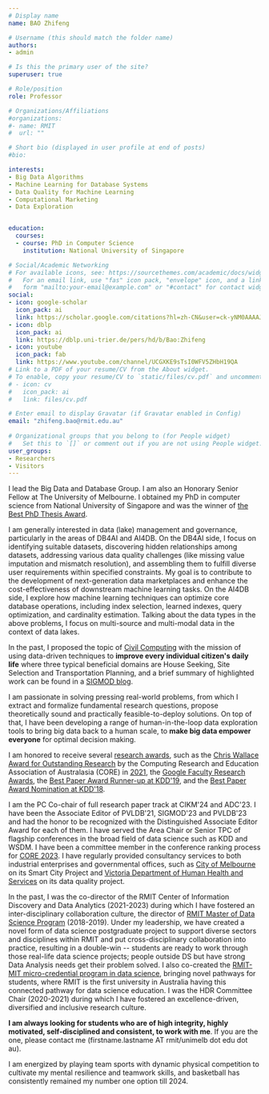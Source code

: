 ```yaml
---
# Display name
name: BAO Zhifeng

# Username (this should match the folder name)
authors:
- admin

# Is this the primary user of the site?
superuser: true

# Role/position
role: Professor

# Organizations/Affiliations
#organizations:
#- name: RMIT
#  url: ""

# Short bio (displayed in user profile at end of posts)
#bio:

interests:
- Big Data Algorithms
- Machine Learning for Database Systems
- Data Quality for Machine Learning
- Computational Marketing
- Data Exploration


education:
  courses:
  - course: PhD in Computer Science
    institution: National University of Singapore

# Social/Academic Networking
# For available icons, see: https://sourcethemes.com/academic/docs/widgets/#icons
#   For an email link, use "fas" icon pack, "envelope" icon, and a link in the
#   form "mailto:your-email@example.com" or "#contact" for contact widget.
social:
- icon: google-scholar
  icon_pack: ai
  link: https://scholar.google.com/citations?hl=zh-CN&user=ck-yNM0AAAAJ
- icon: dblp
  icon_pack: ai
  link: https://dblp.uni-trier.de/pers/hd/b/Bao:Zhifeng
- icon: youtube
  icon_pack: fab
  link: https://www.youtube.com/channel/UCGXKE9sTsI0WFV5ZHbH19QA
# Link to a PDF of your resume/CV from the About widget.
# To enable, copy your resume/CV to `static/files/cv.pdf` and uncomment the lines below.  
# - icon: cv
#   icon_pack: ai
#   link: files/cv.pdf

# Enter email to display Gravatar (if Gravatar enabled in Config)
email: "zhifeng.bao@rmit.edu.au"
  
# Organizational groups that you belong to (for People widget)
#   Set this to `[]` or comment out if you are not using People widget.  
user_groups:
- Researchers
- Visitors
---
```


I lead the Big Data and Database Group. I am also an Honorary Senior Fellow at The University of Melbourne. I obtained my PhD in computer science from National University of Singapore and was the winner of [the Best PhD Thesis Award](https://www.comp.nus.edu.sg/programmes/pg/awards/). 

I am generally interested in data (lake) management and governance, particularly in the areas of DB4AI and AI4DB. On the DB4AI side, I focus on identifying suitable datasets, discovering hidden relationships among datasets, addressing various data quality challenges (like missing value imputation and mismatch resolution), and assembling them to fulfill diverse user requirements within specified constraints. My goal is to contribute to the development of next-generation data marketplaces and enhance the cost-effectiveness of downstream machine learning tasks.  On the AI4DB side, I explore how machine learning techniques can optimize core database operations, including index selection, learned indexes, query optimization, and cardinality estimation. Talking about the data types in the above problems, I focus on multi-source and multi-modal data in the context of data lakes. 

In the past, I proposed the topic of [Civil Computing](http://civilcomputing.co/) with the mission of using data-driven techniques to **improve every individual citizen's daily life** where three typical beneficial domains are House Seeking, Site Selection and Transportation Planning, and a brief summary of highlighted work can be found in a [SIGMOD blog](https://wp.sigmod.org/?p=3548).

I am passionate in solving pressing real-world problems, from which I extract and formalize fundamental research questions, propose theoretically sound and practically feasible-to-deploy solutions. On top of that, I have been developing a range of human-in-the-loop data exploration tools to bring big data back to a human scale, to **make big data empower everyone** for optimal decision making. 


I am honored to receive several [research awards](https://baozhifeng.net/awards/), such as the [Chris Wallace Award for Outstanding Research](https://www.core.edu.au/the-chris-wallace-award-for-outstanding-research-contributio) by the Computing Research and Education Association of Australasia (CORE) in [2021](https://mailchi.mp/b3bed90720c3/zz4597ittf-4168873?e=4f86ee5536), the [Google Faculty Research Awards](https://research.google/outreach/past-programs/faculty-research-awards/), the [Best Paper Award Runner-up at KDD'19](https://www.kdd.org/awards/view/2019-sigkdd-best-paper-award-winners), and the [Best Paper Award Nomination at KDD'18](https://dl.acm.org/toc/tkdd/2020/14/5#sec1).

I am the PC Co-chair of full research paper track at CIKM'24 and ADC'23. I have been the Associate Editor of PVLDB'21, SIGMOD'23 and PVLDB'23 and had the honor to be recognized with the Distinguished Associate Editor Award for each of them. I have served the Area Chair or Senior TPC of flagship conferences in the broad field of data science such as KDD and WSDM. I have been a committee member in the conference ranking process for [CORE 2023](http://portal.core.edu.au/conf-ranks/). I have regularly provided consultancy services to both industrial enterprises and governmental offices, such as [City of Melbourne](https://www.melbourne.vic.gov.au/about-melbourne/melbourne-profile/smart-city/citylab/Pages/citylab.aspx) on its Smart City Project and [Victoria Department of Human Health and Services](https://www.dhhs.vic.gov.au/) on its data quality project. 

In the past, I was the co-director of the RMIT Center of Information Discovery and Data Analytics (2021-2023) during which I have fostered an inter-disciplinary collaboration culture, the director of [RMIT Master of Data Science Program](https://www.rmit.edu.au/study-with-us/levels-of-study/postgraduate-study/masters-by-coursework/master-of-data-science-mc267) (2018-2019). Under my leadership, we have created a novel form of data science postgraduate project to support diverse sectors and disciplines within RMIT and put cross-disciplinary collaboration into practice, resulting in a double-win -- students are ready to work through those real-life data science projects; people outside DS but have strong Data Analysis needs get their problem solved. I also co-created the [RMIT-MIT micro-credential program in data science](https://www.rmit.edu.au/news/all-news/2018/jun/new-pathways-created-between-two-leading-universities), bringing novel pathways for students, where RMIT is the first university in Australia having this connected pathway for data science education. I was the HDR Committee Chair (2020-2021) during which I have fostered an excellence-driven, diversified and inclusive research culture.

**I am always looking for students who are of high integrity, highly motivated, self-disciplined and consistent, to work with me**. If you are the one, please contact me (firstname.lastname AT rmit/unimelb dot edu dot au). 

I am energized by playing team sports with dynamic physical competition to cultivate my mental resilience and teamwork skills, and basketball has consistently remained my number one option till 2024. 
